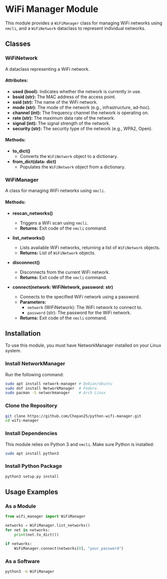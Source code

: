 # WiFi Manager Module

This module provides a `WiFiManager` class for managing WiFi networks using `nmcli`,
and a `WiFiNetwork` dataclass to represent individual networks.

## Classes

### WiFiNetwork
A dataclass representing a WiFi network.

#### Attributes:
- **used (bool):** Indicates whether the network is currently in use.
- **bssid (str):** The MAC address of the access point.
- **ssid (str):** The name of the WiFi network.
- **mode (str):** The mode of the network (e.g., infrastructure, ad-hoc).
- **channel (int):** The frequency channel the network is operating on.
- **rate (str):** The maximum data rate of the network.
- **signal (int):** The signal strength of the network.
- **security (str):** The security type of the network (e.g., WPA2, Open).

#### Methods:
- **to_dict()**
  - Converts the `WiFiNetwork` object to a dictionary.
- **from_dict(data: dict)**
  - Populates the `WiFiNetwork` object from a dictionary.

### WiFiManager
A class for managing WiFi networks using `nmcli`.

#### Methods:
- **rescan_networks()**
  - Triggers a WiFi scan using `nmcli`.
  - **Returns:** Exit code of the `nmcli` command.

- **list_networks()**
  - Lists available WiFi networks, returning a list of `WiFiNetwork` objects.
  - **Returns:** List of `WiFiNetwork` objects.

- **disconnect()**
  - Disconnects from the current WiFi network.
  - **Returns:** Exit code of the `nmcli` command.

- **connect(network: WiFiNetwork, password: str)**
  - Connects to the specified WiFi network using a password.
  - **Parameters:**
    - `network` (WiFiNetwork): The WiFi network to connect to.
    - `password` (str): The password for the WiFi network.
  - **Returns:** Exit code of the `nmcli` command.

## Installation
To use this module, you must have NetworkManager installed on your Linux system.

### Install NetworkManager
Run the following command:
```sh
sudo apt install network-manager # Debian/Ubuntu
sudo dnf install NetworkManager  # Fedora
sudo pacman -S networkmanager    # Arch Linux
```

### Clone the Repository
```sh
git clone https://github.com/Chopan25/python-wifi-manager.git
cd wifi-manager
```

### Install Dependencies
This module relies on Python 3 and `nmcli`. Make sure Python is installed:
```sh
sudo apt install python3
```

### Install Python Package
```sh
python3 setup.py install
```

## Usage Examples

### As a Module
```python
from wifi_manager import WiFiManager

networks = WiFiManager.list_networks()
for net in networks:
    print(net.to_dict())

if networks:
    WiFiManager.connect(networks[0], "your_password")
```
### As a Software
```sh
python3 -m WiFiManager
```

